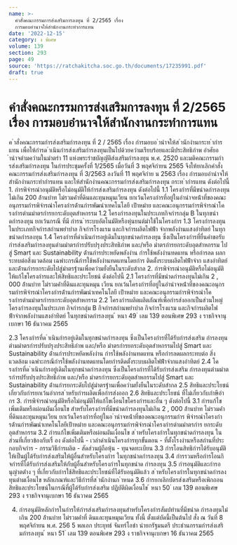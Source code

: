 ```yaml
---
name: >-
  คำสั่งคณะกรรมการส่งเสริมการลงทุน ที่ 2/2565 เรื่อง
  การมอบอำนาจให้สำนักงานกระทำการแทน
date: '2022-12-15'
category: ง พิเศษ
volume: 139
section: 293
page: 49
source: 'https://ratchakitcha.soc.go.th/documents/17235991.pdf'
draft: true
---
```


# คำสั่งคณะกรรมการส่งเสริมการลงทุน ที่ 2/2565 เรื่อง การมอบอำนาจให้สำนักงานกระทำการแทน

ค ําสั่งคณะกรรมกํารส่งเสริมกํารลงทุน ที่ 2 / 2565 เรื่อง กํารมอบอ ํานําจให้ส ํานักงํานกระท ํากํารแทน เพื่อให้กํารด ําเนินกํารส่งเสริมกํารลงทุนเป็นไปด้วยควํามเรียบร้อยและมีประสิทธิภําพ อําศัยอ ํานําจตํามควํามในมําตรํา 11 แห่งพระรําชบัญญัติส่งเสริมกํารลงทุน พ.ศ. 2520 และมติคณะกรรมกํารส่งเสริมกํารลงทุน ในกํารประชุมครั้งที่ 1/2565 เมื่อวันที่ 3 พฤศจิกํายน 2565 จึงให้ยกเลิกคําสั่งคณะกรรมกํารส่งเสริมกํารลงทุน ที่ 3/2563 ลงวันที่ 11 พฤศจิกําย น 2563 เรื่อง กํารมอบอํานําจให้สํานักงํานกระทํากํารแทน และให้สํานักงํานคณะกรรมกํารส่งเสริมกํารลงทุน กระท ํากํารแทน ดังต่อไปนี้ 1. กํารพิจํารณําอนุมัติหรือไม่อนุมัติให้กํารส่งเสริมกํารลงทุน ดังต่อไปนี้ 1.1 โครงกํารที่มีขนําดกํารลงทุนไม่เกิน 200 ล้ํานบําท ไม่รวมค่ําที่ดินและทุนหมุนเวียน ยกเว้นโครงกํารที่อยู่ในอํานําจหน้ําที่ของคณะอนุกรรมกํารพิจํารณําโครงกํารด้ํานกํารพัฒนําเทคโนโลยี เป้ําหมําย และคณะอนุกรรมกํารพิจํารณําโครงกํารตํามมําตรกํารยกระดับอุตสําหกรรม 1.2 โครงกํารลงทุนในประเภทกิจกํารกลุ่ม B ในทุกขนําดกํารลงทุน ยกเว้นกรณี ที่มี กํารน ําระบบอัตโนมัติหรือหุ่นยนต์มําใช้ในโครงกําร 1.3 โครงกํารลงทุนในประเภทกิจกํารสถํานพยําบําล กิจกํารโรงแรม และกิจกํารผลิตไฟฟ้ํา จํากพลังงํานแสงอําทิตย์ ในทุกขนําดกํารลงทุน 1.4 โครงกํารที่ดําเนินกํารอยู่เดิมในทุกขนําดกํารลงทุน ซึ่งเป็นโครงกํารที่ยื่นคําขอรับ กํารส่งเสริมกํารลงทุนตํามมําตรกํารปรับปรุงประสิทธิภําพ และ/หรือ มําตรกํารยกระดับอุตสําหกรรม ไปสู่ Smart และ Sustainability ด้ํานกํารประหยัดพลังงําน กํารใช้พลังงํานทดแทน หรือกํารลด ผลกระทบต่อสิ่งแวดล้อม เฉพําะกรณีกํารใช้พลังงํานทดแทนโดยกําร ติดตั้งระบบผลิตไฟฟ้ําจําก แสงอําทิตย์ และด้ํานกํารยกระดับไปสู่มําตรฐํานเพื่อควํามยั่งยืนในระดับสํากล 2. กํารพิจํารณําอนุมัติหรือไม่อนุมัติให้แก้ไขโครงกํารและให้สิทธิและประโยชน์ ดังต่อไปนี้ 2.1 โครงกํารที่มีขนําดกํารลงทุนไม่เกิน 2 , 000 ล้ํานบําท ไม่รวมค่ําที่ดินและทุนหมุน เวียน ยกเว้นโครงกํารที่อยู่ในอํานําจหน้ําที่ของคณะอนุกรรมกํารพิจํารณําโครงกํารด้ํานกํารพัฒนําเทคโนโลยี เป้ําหมําย และคณะอนุกรรมกํารพิจํารณําโครงกํารตํามมําตรกํารยกระดับอุตสําหกรรม 2.2 โครงกํารผลิตผลิตภัณฑ์เพื่อกํารส่งออกเป็นส่วนใหญ่ โครงกํารลงทุนในประเภท กิจกํารกลุ่ม B กิจกํารสถํานพยําบําล กิจกํารโรงแรม และกิจกํารผลิตไฟฟ้ําจํากพลังงํานแสงอําทิตย์ ในทุกขนําดกํารลงทุน ้ หนา 49 ่ เลม 139 ตอนพิเศษ 293 ง ราชกิจจานุเบกษา 16 ธันวาคม 2565

2.3 โครงกํารที่ด ําเนินกํารอยู่เดิมในทุกขนําดกํารลงทุน ซึ่งเป็นโครงกํารที่ได้รับกํารส่งเสริม กํารลงทุนตํามมําตรกํารปรับปรุงประสิทธิภําพ และ/หรือ มําตรกํารยกระดับอุตสําหกรรมไปสู่ Smart และ Sustainability ด้ํานกํารประหยัดพลังงําน กํารใช้พลังงํานทดแทน หรือกํารลดผลกระทบต่อ สิ่งแวดล้อม เฉพําะกรณีกํารใช้พลังงํานทดแทนโดยกํารติดตั้งระบบผลิตไฟฟ้ําจํากแสงอําทิตย์ 2.4 โครงกํารที่ด ําเนินกํารอยู่เดิมในทุกขนําดกํารลงทุน ซึ่งเป็นโครงกํารที่ได้รับกํารส่งเสริม กํารลงทุนตํามมําตรกํารปรับปรุงประสิทธิภําพ และ/หรือ มําตรกํารยกระดับอุตสําหกรรมไปสู่ Smart และ Sustainability ด้ํานกํารยกระดับไปสู่มําตรฐํานเพื่อควํามยั่งยืนในระดับสํากล 2.5 สิทธิและประโยชน์เกี่ยวกับกํารยกเว้นอํากรส ําหรับกํารผลิตเพื่อกํารส่งออก 2.6 สิทธิและประโยชน์ ที่ไม่เกี่ยวกับภําษีอํากร 3. กํารพิจํารณําอนุมัติหรือไม่อนุมัติให้แก้ไขเงื่อนไขโครงกํารและอื่น ๆ ดังต่อไปนี้ 3.1 กํารแก้ไขเพิ่มเติมหรือผ่อนผันเงื่อนไข สําหรับโครงกํารที่มีขนําดกํารลงทุนไม่เกิน 2 , 000 ล้ํานบําท ไม่รวมค่ําที่ดินและทุนหมุนเวียน ยกเว้นโครงกํารที่อยู่ในอ ํานําจหน้ําที่ของคณะอนุกรรมกําร พิจํารณําโครงกํารด้ํานกํารพัฒนําเทคโนโลยีเป้ําหมําย และคณะอนุกรรมกํารพิจํารณําโครงกํารตํามมําตรกําร ยกระดับอุตสําหกรรม 3.2 กํารแก้ไขเพิ่มเติมหรือผ่อนผันเงื่อนไข ส ําหรับโครงกํารในทุกขนําดกํารลงทุน ในส่วนที่เกี่ยวข้องกับเรื่ อง ดังต่อไปนี้ - เวลําดําเนินโครงกํารทุกขั้นตอน - ที่ตั้งโรงงํานหรือสถํานที่ประกอบกิจกําร - กรรมวิธีกํารผลิต - สัดส่วนผู้ถือหุ้น - ทุนจดทะเบียน 3.3 กํารโอนสิทธิกํารได้รับอนุมัติให้เป็นผู้ได้รับกํารส่งเสริมให้ผู้อื่นสําหรับโครงกําร ในทุกขนําดกํารลงทุน 3.4 กํารรวมหรือกํารโอนกิจกํารที่ได้รับกํารส่งเสริมให้กับผู้อื่นสําหรับโครงกํารในทุกขนําด กํารลงทุน 3.5 กํารอนุมัติและกํารอนุญําตต่ําง ๆ ที่เกี่ยวกับกํารใช้สิทธิและประโยชน์ที่ได้รับอนุมัติแล้ว ส ําหรับโครงกํารในทุกขนําดกํารลงทุนตํามเงื่อนไข หลักเกณฑ์และวิธีกํารที่ส ํานักงํานก ําหนด 3.6 กํารยกเลิกบัตรส่งเสริมหรือเพิกถอนสิทธิและประโยชน์ในกรณีที่ผู้ได้รับกํารส่งเสริม ปฏิบัติผิดเงื่อนไข ้ หนา 50 ่ เลม 139 ตอนพิเศษ 293 ง ราชกิจจานุเบกษา 16 ธันวาคม 2565

4. กํารอนุมัติหลักกํารในกํารให้กํารส่งเสริมกํารลงทุนสําหรับโครงกํารสัมปทํานที่มีขนําด กํารลงทุนไม่เกิน 200 ล้ํานบําท ไม่รวมค่ําที่ ดินและทุนหมุนเวียน ทั้งนี้ ตั้งแต่บัดนี้เป็นต้นไป สั่ง ณ วันที่ 8 พฤศจิกํายน พ.ศ. 256 5 พลเอก ประยุทธ์ จันทร์โอชํา นํายกรัฐมนตรี ประธํานกรรมกํารส่งเสริมกํารลงทุน ้ หนา 51 ่ เลม 139 ตอนพิเศษ 293 ง ราชกิจจานุเบกษา 16 ธันวาคม 2565
